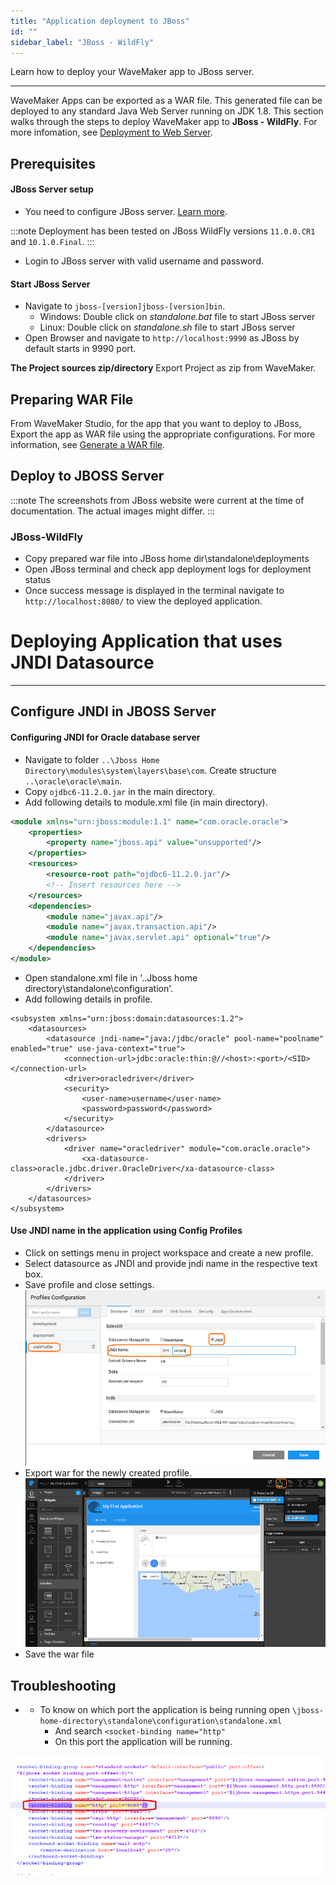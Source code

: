 ```yaml
---
title: "Application deployment to JBoss"
id: ""
sidebar_label: "JBoss - WildFly"
---
```

Learn how to deploy your WaveMaker app to JBoss server.

---

WaveMaker Apps can be exported as a WAR file. This generated file can be deployed to any standard Java Web Server running on JDK 1.8. This section walks through the steps to deploy WaveMaker app to **JBoss - WildFly**. For more infomation, see [Deployment to Web Server](/learn/app-development/deployment/deployment-web-server/).

## Prerequisites

#### JBoss Server setup

- You need to configure JBoss server. [Learn more](http://wildfly.org/downloads/). 

:::note
Deployment has been tested on JBoss WildFly versions `11.0.0.CR1` and `10.1.0.Final`.
:::

- Login to JBoss server with valid username and password.

#### Start JBoss Server

- Navigate to `jboss-[version]jboss-[version]bin`.
    - Windows: Double click on _standalone.bat_ file to start JBoss server
    - Linux: Double click on _standalone.sh_ file to start JBoss server
- Open Browser and navigate to `http://localhost:9990` as JBoss by default starts in 9990 port.

**The Project sources zip/directory** Export Project as zip from WaveMaker.

## Preparing WAR File

From WaveMaker Studio, for the app that you want to deploy to JBoss, Export the app as WAR file using the appropriate configurations. For more information, see [Generate a WAR file](/learn/app-development/deployment/deployment-web-server/#generate-a-war-file).


## Deploy to JBOSS Server

:::note
The screenshots from JBoss website were current at the time of documentation. The actual images might differ.
:::

### JBoss-WildFly

- Copy prepared war file into JBoss home dir\standalone\deployments
- Open JBoss terminal and check app deployment logs for deployment status
- Once success message is displayed in the terminal navigate to `http://localhost:8080/` to view the deployed application.

# Deploying Application that uses JNDI Datasource
---
## Configure JNDI in JBOSS Server

#### Configuring JNDI for Oracle database server

- Navigate to folder `..\Jboss Home Directory\modules\system\layers\base\com`. Create structure `..\oracle\oracle\main`.
- Copy `ojdbc6-11.2.0.jar` in the main directory.
- Add following details to module.xml file (in main directory).

```xml  
<module xmlns="urn:jboss:module:1.1" name="com.oracle.oracle">
	<properties>
		<property name="jboss.api" value="unsupported"/>
	</properties>
	<resources>
		<resource-root path="ojdbc6-11.2.0.jar"/>
		<!-- Insert resources here -->
	</resources>
	<dependencies>
		<module name="javax.api"/>
		<module name="javax.transaction.api"/>
		<module name="javax.servlet.api" optional="true"/>
	</dependencies>
</module>
```
    
- Open standalone.xml file in '..Jboss home directory\standalone\configuration'.
- Add following details in profile.
```    
<subsystem xmlns="urn:jboss:domain:datasources:1.2">
	<datasources>
		<datasource jndi-name="java:/jdbc/oracle" pool-name="poolname" enabled="true" use-java-context="true">
			<connection-url>jdbc:oracle:thin:@//<host>:<port>/<SID></connection-url>
			<driver>oracledriver</driver>
			<security>
				<user-name>username</user-name>
				<password>password</password>
			</security>
		</datasource>
		<drivers>
			<driver name="oracledriver" module="com.oracle.oracle">
				<xa-datasource-class>oracle.jdbc.driver.OracleDriver</xa-datasource-class>
			</driver>
		</drivers>
	</datasources>
</subsystem>
```   

#### Use JNDI name in the application using Config Profiles

- Click on settings menu in project workspace and create a new profile.
- Select datasource as JNDI and provide jndi name in the respective text box.
- Save profile and close settings. 
	[![](/learn/assets/JBoss_JNDI1.png)](/learn/assets/JBoss_JNDI1.png)
- Export war for the newly created profile. 
	[![](/learn/assets/JBoss_JNDI2.png)](/learn/assets/JBoss_JNDI2.png)
- Save the war file


## Troubleshooting

- - To know on which port the application is being running open `\jboss-home-directory\standalone\configuration\standalone.xml`
    - And search `<socket-binding name="http"`
    - On this port the application will be running.

[![](/learn/assets/JBoss_troubleshoot.png)](/learn/assets/JBoss_troubleshoot.png)


